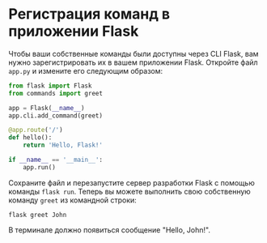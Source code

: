 # Регистрация команд в приложении Flask

Чтобы ваши собственные команды были доступны через CLI Flask, вам нужно зарегистрировать их в вашем приложении Flask. Откройте файл `app.py` и измените его следующим образом:

```python
from flask import Flask
from commands import greet

app = Flask(__name__)
app.cli.add_command(greet)

@app.route('/')
def hello():
    return 'Hello, Flask!'

if __name__ == '__main__':
    app.run()
```

Сохраните файл и перезапустите сервер разработки Flask с помощью команды `flask run`. Теперь вы можете выполнить свою собственную команду `greet` из командной строки:

```
flask greet John
```

В терминале должно появиться сообщение "Hello, John!".
